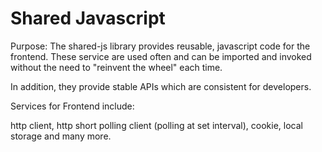 # Shared Javascript #


Purpose: The shared-js library provides reusable, javascript code for the frontend.  These service are used often and can be imported and invoked without the need to "reinvent the wheel" each time.

In addition, they provide stable APIs which are consistent for developers.

Services for Frontend include:

http client, http short polling client (polling at set interval), cookie, local storage and many more.
